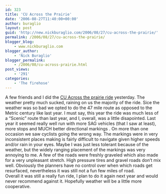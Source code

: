 ```yaml
---
id: 323
title: 'CU Across the Prairie'
date: '2006-08-27T11:40:00+00:00'
author: buraglio
layout: post
guid: 'http://new.nickburaglio.com/2006/08/27/cu-across-the-prairie/'
permalink: /2006/08/27/cu-across-the-prairie/
blogger_blog:
    - www.nickburaglio.com
blogger_author:
    - 'Nick Buraglio'
blogger_permalink:
    - /2006/08/cu-across-prairie.html
post_views:
    - '291'
categories:
    - 'The firehose'
---
```


A few friends and I did the [CU Across the prairie ride](http://www.cuacrosstheprairie.org/) yesterday. The weather pretty much sucked, raining on us the majority of the ride. Sice the weather was so bad we opted to do the 47 mile route as opposed to the Metric century like last year. I must say, this year the ride was much less of a “Scenic” route than last year, and I, overall, was a little disapointed. Last year it seemed really well run with more SAG vehicles (that I saw at least), more stops and MUCH better directional markings . On more than one occasion we saw cyclists going the wrong way. The markings were in very inconsistent places making is fairly difficult to navigate given higher speeds and/or rain in your eyes. Maybe I was just less tolerant because of the weather, but the widely ranging placement of the markings was very annoying to me. A few of the roads were freshly graveled which also made for a very unpleasant stretch. High pressure tires and gravel roads don’t mix well. Obviously the planners have no control over when which roads get resurfaced, nevertheless it was still not a fun few miles of road.  
Overall it was still a really fun ride, I plan to do it again next year and would never recommend against it. Hopefully weather will be a little more cooperative.